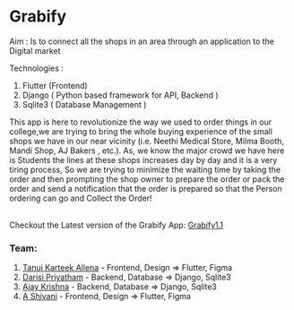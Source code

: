 # Grabify

Aim : Is to connect all the shops in an area through an application to the Digital market <br>

Technologies : <br>
1. Flutter (Frontend) <br>
2. Django ( Python based framework for API, Backend ) <br>
3. Sqlite3 ( Database Management ) <br>

This app is here to revolutionize the way we used to order things in our college,we are trying to bring the whole buying experience of the small shops we have in our near vicinity (i.e. Neethi Medical Store, Milma Booth, Mandi Shop, AJ Bakers , etc.). As, we know the major crowd we have here is Students the lines at these shops increases day by day and it is a very tiring process, So we are trying to minimize the waiting time by taking the order and then prompting the shop owner to prepare the order or pack the order and send a notification that the order is prepared so that the Person ordering can go and Collect the Order!<br><br>

Checkout the Latest version of the Grabify App: [Grabify1.1](https://github.com/DPRIYATHAM/Grabify/tree/Grabify1.1)

### Team:
1. [Tanuj Karteek Allena](https://github.com/Tanujkarteek) - Frontend, Design => Flutter, Figma
2. [Darisi Priyatham](https://github.com/DPRIYATHAM) - Backend, Database => Django, Sqlite3
3. [Ajay Krishna](https://github.com/ARTEMIS-AK) - Backend, Database => Django, Sqlite3
4. [A Shivani](https://github.com/Shivani505001) - Frontend, Design => Flutter, Figma
